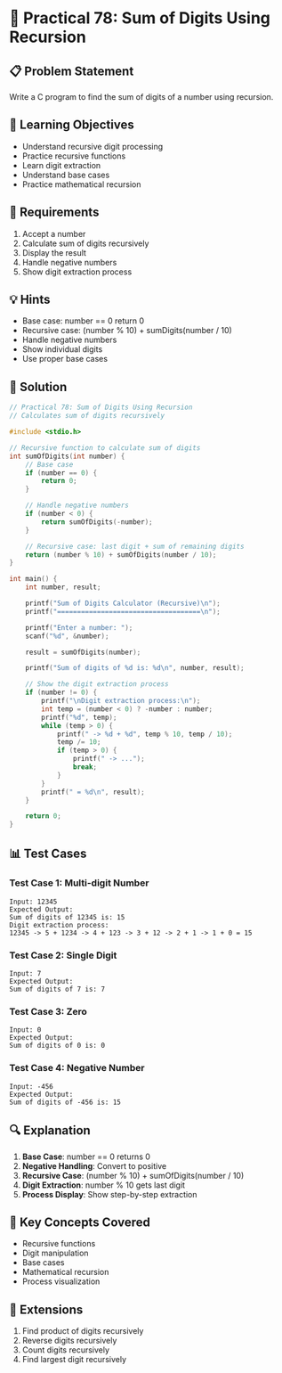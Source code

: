 # 🎯 Practical 78: Sum of Digits Using Recursion

## 📋 Problem Statement

Write a C program to find the sum of digits of a number using recursion.

## 🎯 Learning Objectives

- Understand recursive digit processing
- Practice recursive functions
- Learn digit extraction
- Understand base cases
- Practice mathematical recursion

## 📝 Requirements

1. Accept a number
2. Calculate sum of digits recursively
3. Display the result
4. Handle negative numbers
5. Show digit extraction process

## 💡 Hints

- Base case: number == 0 return 0
- Recursive case: (number % 10) + sumDigits(number / 10)
- Handle negative numbers
- Show individual digits
- Use proper base cases

## 🔧 Solution

```c
// Practical 78: Sum of Digits Using Recursion
// Calculates sum of digits recursively

#include <stdio.h>

// Recursive function to calculate sum of digits
int sumOfDigits(int number) {
    // Base case
    if (number == 0) {
        return 0;
    }

    // Handle negative numbers
    if (number < 0) {
        return sumOfDigits(-number);
    }

    // Recursive case: last digit + sum of remaining digits
    return (number % 10) + sumOfDigits(number / 10);
}

int main() {
    int number, result;

    printf("Sum of Digits Calculator (Recursive)\n");
    printf("====================================\n");

    printf("Enter a number: ");
    scanf("%d", &number);

    result = sumOfDigits(number);

    printf("Sum of digits of %d is: %d\n", number, result);

    // Show the digit extraction process
    if (number != 0) {
        printf("\nDigit extraction process:\n");
        int temp = (number < 0) ? -number : number;
        printf("%d", temp);
        while (temp > 0) {
            printf(" -> %d + %d", temp % 10, temp / 10);
            temp /= 10;
            if (temp > 0) {
                printf(" -> ...");
                break;
            }
        }
        printf(" = %d\n", result);
    }

    return 0;
}
```

## 📊 Test Cases

### Test Case 1: Multi-digit Number
```
Input: 12345
Expected Output:
Sum of digits of 12345 is: 15
Digit extraction process:
12345 -> 5 + 1234 -> 4 + 123 -> 3 + 12 -> 2 + 1 -> 1 + 0 = 15
```

### Test Case 2: Single Digit
```
Input: 7
Expected Output:
Sum of digits of 7 is: 7
```

### Test Case 3: Zero
```
Input: 0
Expected Output:
Sum of digits of 0 is: 0
```

### Test Case 4: Negative Number
```
Input: -456
Expected Output:
Sum of digits of -456 is: 15
```

## 🔍 Explanation

1. **Base Case**: number == 0 returns 0
2. **Negative Handling**: Convert to positive
3. **Recursive Case**: (number % 10) + sumOfDigits(number / 10)
4. **Digit Extraction**: number % 10 gets last digit
5. **Process Display**: Show step-by-step extraction

## 🎯 Key Concepts Covered

- Recursive functions
- Digit manipulation
- Base cases
- Mathematical recursion
- Process visualization

## 🚀 Extensions

1. Find product of digits recursively
2. Reverse digits recursively
3. Count digits recursively
4. Find largest digit recursively